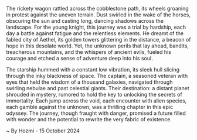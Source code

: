 
The rickety wagon rattled across the cobblestone path, its wheels groaning in protest against the uneven terrain. Dust swirled in the wake of the horses, obscuring the sun and casting long, dancing shadows across the landscape. For the young knight, this journey was a trial by hardship, each day a battle against fatigue and the relentless elements. He dreamt of the fabled city of Aethel, its golden towers glittering in the distance, a beacon of hope in this desolate world. Yet, the unknown perils that lay ahead, bandits, treacherous mountains, and the whispers of ancient evils, fueled his courage and etched a sense of adventure deep into his soul. 

The starship hummed with a constant low vibration, its sleek hull slicing through the inky blackness of space. The captain, a seasoned veteran with eyes that held the wisdom of a thousand galaxies, navigated through swirling nebulae and past celestial giants. Their destination: a distant planet shrouded in mystery, rumored to hold the key to unlocking the secrets of immortality. Each jump across the void, each encounter with alien species, each gamble against the unknown, was a thrilling chapter in this epic odyssey. The journey, though fraught with danger, promised a future filled with wonder and the potential to rewrite the very fabric of existence. 

~ By Hozmi - 15 October 2024
